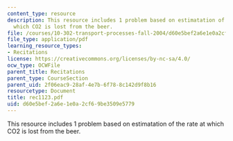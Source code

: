 ```yaml
---
content_type: resource
description: This resource includes 1 problem based on estimatation of the rate at
  which CO2 is lost from the beer.
file: /courses/10-302-transport-processes-fall-2004/d60e5bef2a6e1e0a2cf69be3509e5779_rec1123.pdf
file_type: application/pdf
learning_resource_types:
- Recitations
license: https://creativecommons.org/licenses/by-nc-sa/4.0/
ocw_type: OCWFile
parent_title: Recitations
parent_type: CourseSection
parent_uid: 2f06eac9-28af-4e7b-6f78-8c142d9f8b16
resourcetype: Document
title: rec1123.pdf
uid: d60e5bef-2a6e-1e0a-2cf6-9be3509e5779
---
```

This resource includes 1 problem based on estimatation of the rate at which CO2 is lost from the beer.